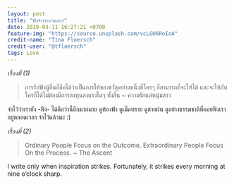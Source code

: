 ```yaml
---
layout: post
title: "ฟัง+กระบวนการ"
date: 2019-03-11 16:27:21 +0700
feature-img: "https://source.unsplash.com/vcLGO6RoIoA"
credit-name: "Tina Floersch"
credit-user: "@tfloersch"
tags: Love
---
```

*เรื่องที่ (1)*
> การรับฟังผู้อื่นก็ถือได้ว่าเป็นการให้ของขวัญอย่างหนึ่งที่ใครๆ ก็สามารถที่จะให้ได้ และจะให้กับใครก็ได้ไม่ต้องมีการลงทุนลงแรงใดๆ ทั้งสิ้น ~ ความรักแด่หนุ่มสาว

จำไว้ว่าเรายัง -ฟัง- ได้ดีกว่านี้อีกมากมาย ดูท้องฟ้า ดูเม็ดทราย ดูสายฝน ดูอย่างธรรมชาติที่คอยฟังเราอยู่ตลอดเวลา จำไว้แล้วนะ :)

*เรื่องที่ (2)*
> Ordinary People Focus on the Outcome. Extraordinary People Focus On the Process. ~ The Ascent

I write only when inspiration strikes. <i class="fa fa-heart" style="color:#C38FD6"></i> Fortunately, it strikes every morning at nine o’clock sharp.
